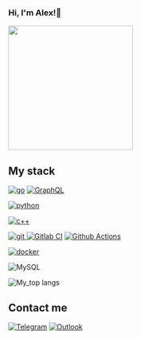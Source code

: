 <!---
<div id="header" align="left">
  <img src="https://media.tenor.com/ZA_rxBRLJA8AAAAC/hi-ryan-gosling.gif" width="300"/>
</div>
-->
### Hi, I'm Alex!👋

<div id="header" align="left">
  <img src="https://media.tenor.com/VKyxobjooXIAAAAC/ryan-gosling-awkward.gif" width="250"/>
</div>


## My stack
<a href="_blank" target="_blank"> <img alt="go" src="https://img.shields.io/badge/go-%2300ADD8.svg?style=for-the-badge&logo=go&logoColor=white"></a>
<a href="_blank" target="_blank"> <img alt="GraphQL" src="https://img.shields.io/badge/-GraphQL-E10098?style=for-the-badge&logo=graphql&logoColor=white"></a>

<a href="_blank" target="_blank"> <img alt="python" src="https://img.shields.io/badge/python-3670A0?style=for-the-badge&logo=python&logoColor=ffdd54"></a>

<a href="_blank" target="_blank"> <img alt="c++" src="https://img.shields.io/badge/c++-%2300599C.svg?style=for-the-badge&logo=c%2B%2B&logoColor=white"></a>

<a href="#" target="_blank"> <img alt="git" src="https://img.shields.io/badge/git-%23F05033.svg?style=for-the-badge&logo=git&logoColor=white"> 
<a href="#" target="_blank"> <img alt="Gitlab CI" src="https://img.shields.io/badge/gitlab%20ci-%23181717.svg?style=for-the-badge&logo=gitlab&logoColor=white"></a>
<a href="#" target="_blank"> <img alt="Github Actions" src="https://img.shields.io/badge/github%20actions-%232671E5.svg?style=for-the-badge&logo=githubactions&logoColor=white"></a>

<a href="#" target="_blank"> <img alt="docker" src="https://img.shields.io/badge/docker-%230db7ed.svg?style=for-the-badge&logo=docker&logoColor=white"></a>

<img alt="MySQL" src="https://img.shields.io/badge/mysql-%2300f.svg?style=for-the-badge&logo=mysql&logoColor=white"></a>

![My_top langs](https://github-readme-stats.vercel.app/api/top-langs/?username=bloodNtears&theme=apprentice&layout=compact)

##  Contact me
<a href="https://t.me/timofeevGoDev" target="_blank"> <img alt="Telegram" src="https://img.shields.io/badge/Telegram-2CA5E0?style=for-the-badge&logo=telegram&logoColor=white"></a>
<a href="mailto:sanya_steam@outlook.com" target="_blank"> <img alt="Outlook" src="https://img.shields.io/badge/Microsoft_Outlook-0078D4?style=for-the-badge&logo=microsoft-outlook&logoColor=white">
